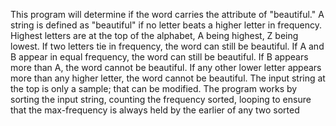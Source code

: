 This program will determine if the word carries the attribute of "beautiful." A string is defined as "beautiful" if no letter beats a higher letter in frequency. 
Highest letters are at the top of the alphabet, A being highest, Z being lowest. 
If two letters tie in frequency, the word can still be beautiful. If A and B appear in equal frequency, the word can still be beautiful.
If B appears more than A, the word cannot be beautiful.
If any other lower letter appears more than any higher letter, the word cannot be beautiful.
The input string at the top is only a sample; that can be modified.
The program works by sorting the input string, counting the frequency sorted, looping to ensure that the max-frequency is always held by the earlier of any two sorted
